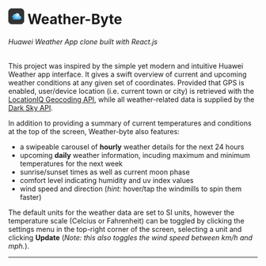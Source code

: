 # <img src="public/favicon-32x32.png" /> Weather-Byte
###### Huawei Weather App clone built with React.js 

This project was inspired by the simple yet modern and intuitive Huawei Weather app interface. It gives a swift overview of current and upcoming weather conditions at any given set of coordinates. Provided that GPS is enabled, user/device location (i.e. current town or city) is retrieved with the [LocationIQ Geocoding API](https://locationiq.com/geocoding), while all weather-related data is supplied by the [Dark Sky API](https://darksky.net/dev).

In addition to providing a summary of current temperatures and conditions at the top of the screen, Weather-byte also features:
- a swipeable carousel of **hourly** weather details for the next 24 hours
- upcoming **daily** weather information, incuding maximum and minimum temperatures for the next week
- sunrise/sunset times as well as current moon phase
- comfort level indicating humidity and uv index values
- wind speed and direction (*hint:* hover/tap the windmills to spin them faster)

The default units for the weather data are set to SI units, however the temperature scale (Celcius or Fahrenheit) can be toggled by clicking the settings menu in the top-right corner of the screen, selecting a unit and clicking **Update** (*Note: this also toggles the wind speed between km/h and mph.*).

---
